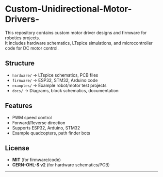 # Custom-Unidirectional-Motor-Drivers-

This repository contains custom motor driver designs and firmware for robotics projects.  
It includes hardware schematics, LTspice simulations, and microcontroller code for DC motor control.

## Structure
- `hardware/` → LTspice schematics, PCB files
- `firmware/` → ESP32, STM32, Arduino code
- `examples/` → Example robot/motor test projects
- `docs/` → Diagrams, block schematics, documentation

## Features
- PWM speed control
- Forward/Reverse direction
- Supports ESP32, Arduino, STM32
- Example quadcopters, path finder bots

## License
- **MIT** (for firmware/code)  
- **CERN-OHL-S v2** (for hardware schematics/PCB)

---

